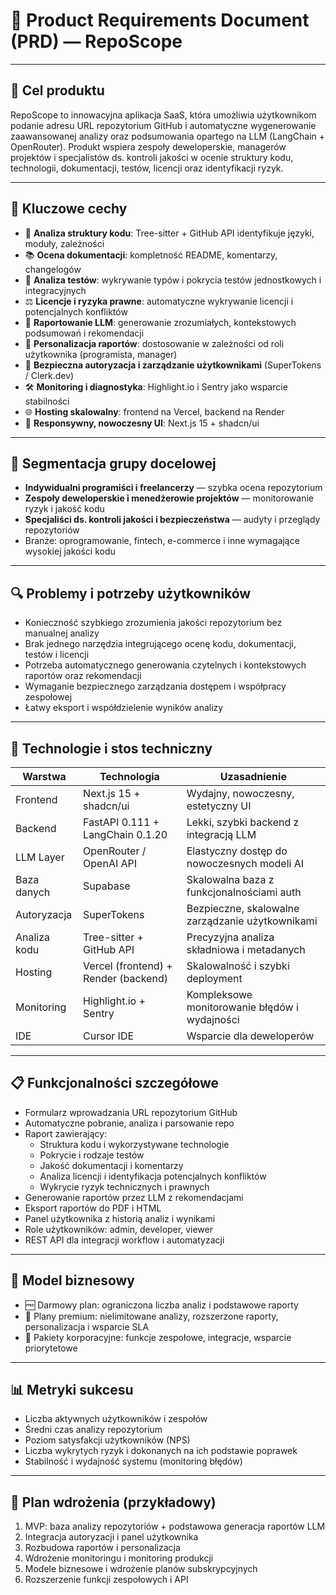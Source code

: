 # 📄 Product Requirements Document (PRD) — RepoScope

---

## 🎯 Cel produktu

RepoScope to innowacyjna aplikacja SaaS, która umożliwia użytkownikom podanie adresu URL repozytorium GitHub i automatyczne wygenerowanie zaawansowanej analizy oraz podsumowania opartego na LLM (LangChain + OpenRouter). Produkt wspiera zespoły deweloperskie, managerów projektów i specjalistów ds. kontroli jakości w ocenie struktury kodu, technologii, dokumentacji, testów, licencji oraz identyfikacji ryzyk.

---

## 🚀 Kluczowe cechy

- 🧩 **Analiza struktury kodu**: Tree-sitter + GitHub API identyfikuje języki, moduły, zależności
- 📚 **Ocena dokumentacji**: kompletność README, komentarzy, changelogów
- 🧪 **Analiza testów**: wykrywanie typów i pokrycia testów jednostkowych i integracyjnych
- ⚖️ **Licencje i ryzyka prawne**: automatyczne wykrywanie licencji i potencjalnych konfliktów
- 🤖 **Raportowanie LLM**: generowanie zrozumiałych, kontekstowych podsumowań i rekomendacji
- 🎯 **Personalizacja raportów**: dostosowanie w zależności od roli użytkownika (programista, manager)
- 🔐 **Bezpieczna autoryzacja i zarządzanie użytkownikami** (SuperTokens / Clerk.dev)
- 🛠 **Monitoring i diagnostyka**: Highlight.io i Sentry jako wsparcie stabilności
- 🌐 **Hosting skalowalny**: frontend na Vercel, backend na Render
- 🎨 **Responsywny, nowoczesny UI**: Next.js 15 + shadcn/ui

---

## 👥 Segmentacja grupy docelowej

- **Indywidualni programiści i freelancerzy** — szybka ocena repozytorium
- **Zespoły deweloperskie i menedżerowie projektów** — monitorowanie ryzyk i jakość kodu
- **Specjaliści ds. kontroli jakości i bezpieczeństwa** — audyty i przeglądy repozytoriów
- Branże: oprogramowanie, fintech, e-commerce i inne wymagające wysokiej jakości kodu

---

## 🔍 Problemy i potrzeby użytkowników

- Konieczność szybkiego zrozumienia jakości repozytorium bez manualnej analizy
- Brak jednego narzędzia integrującego ocenę kodu, dokumentacji, testów i licencji
- Potrzeba automatycznego generowania czytelnych i kontekstowych raportów oraz rekomendacji
- Wymaganie bezpiecznego zarządzania dostępem i współpracy zespołowej
- Łatwy eksport i współdzielenie wyników analizy

---

## 🧰 Technologie i stos techniczny

| Warstwa      | Technologia                          | Uzasadnienie                                     |
| ------------ | ------------------------------------ | ------------------------------------------------ |
| Frontend     | Next.js 15 + shadcn/ui               | Wydajny, nowoczesny, estetyczny UI               |
| Backend      | FastAPI 0.111 + LangChain 0.1.20     | Lekki, szybki backend z integracją LLM           |
| LLM Layer    | OpenRouter / OpenAI API              | Elastyczny dostęp do nowoczesnych modeli AI      |
| Baza danych  | Supabase                             | Skalowalna baza z funkcjonalnościami auth        |
| Autoryzacja  | SuperTokens                          | Bezpieczne, skalowalne zarządzanie użytkownikami |
| Analiza kodu | Tree-sitter + GitHub API             | Precyzyjna analiza składniowa i metadanych       |
| Hosting      | Vercel (frontend) + Render (backend) | Skalowalność i szybki deployment                 |
| Monitoring   | Highlight.io + Sentry                | Kompleksowe monitorowanie błędów i wydajności    |
| IDE          | Cursor IDE                           | Wsparcie dla deweloperów                         |

---

## 📋 Funkcjonalności szczegółowe

- Formularz wprowadzania URL repozytorium GitHub
- Automatyczne pobranie, analiza i parsowanie repo
- Raport zawierający:
  - Struktura kodu i wykorzystywane technologie
  - Pokrycie i rodzaje testów
  - Jakość dokumentacji i komentarzy
  - Analiza licencji i identyfikacja potencjalnych konfliktów
  - Wykrycie ryzyk technicznych i prawnych
- Generowanie raportów przez LLM z rekomendacjami
- Eksport raportów do PDF i HTML
- Panel użytkownika z historią analiz i wynikami
- Role użytkowników: admin, developer, viewer
- REST API dla integracji workflow i automatyzacji

---

## 💼 Model biznesowy

- 🆓 Darmowy plan: ograniczona liczba analiz i podstawowe raporty
- 💎 Plany premium: nielimitowane analizy, rozszerzone raporty, personalizacja i wsparcie SLA
- 🏢 Pakiety korporacyjne: funkcje zespołowe, integracje, wsparcie priorytetowe

---

## 📊 Metryki sukcesu

- Liczba aktywnych użytkowników i zespołów
- Średni czas analizy repozytorium
- Poziom satysfakcji użytkowników (NPS)
- Liczba wykrytych ryzyk i dokonanych na ich podstawie poprawek
- Stabilność i wydajność systemu (monitoring błędów)

---

## 📅 Plan wdrożenia (przykładowy)

1. MVP: baza analizy repozytoriów + podstawowa generacja raportów LLM
2. Integracja autoryzacji i panel użytkownika
3. Rozbudowa raportów i personalizacja
4. Wdrożenie monitoringu i monitoring produkcji
5. Modele biznesowe i wdrożenie planów subskrypcyjnych
6. Rozszerzenie funkcji zespołowych i API
